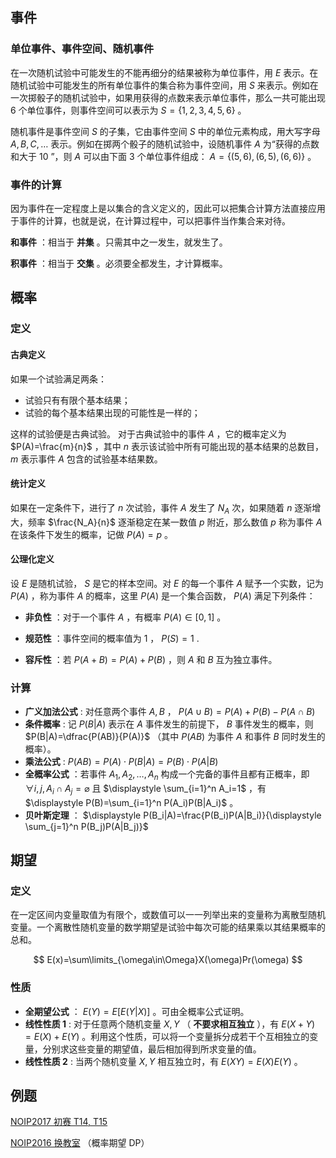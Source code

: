 ## 事件

### 单位事件、事件空间、随机事件

在一次随机试验中可能发生的不能再细分的结果被称为单位事件，用 $E$ 表示。在随机试验中可能发生的所有单位事件的集合称为事件空间，用 $S$ 来表示。例如在一次掷骰子的随机试验中，如果用获得的点数来表示单位事件，那么一共可能出现 $6$ 个单位事件，则事件空间可以表示为 $S=\{1,2,3,4,5,6\}$ 。

随机事件是事件空间 $S$ 的子集，它由事件空间 $S$ 中的单位元素构成，用大写字母 $A, B, C,\ldots$ 表示。例如在掷两个骰子的随机试验中，设随机事件 $A$ 为“获得的点数和大于 $10$ ”，则 $A$ 可以由下面 $3$ 个单位事件组成： $A = \{ (5,6),(6,5),(6,6)\}$ 。

### 事件的计算

因为事件在一定程度上是以集合的含义定义的，因此可以把集合计算方法直接应用于事件的计算，也就是说，在计算过程中，可以把事件当作集合来对待。

 **和事件** ：相当于 **并集** 。只需其中之一发生，就发生了。

 **积事件** ：相当于 **交集** 。必须要全都发生，才计算概率。

## 概率

### 定义

#### 古典定义

如果一个试验满足两条：

- 试验只有有限个基本结果；
- 试验的每个基本结果出现的可能性是一样的；

这样的试验便是古典试验。
对于古典试验中的事件 $A$ ，它的概率定义为 $P(A)=\frac{m}{n}$ ，其中 $n$ 表示该试验中所有可能出现的基本结果的总数目， $m$ 表示事件 $A$ 包含的试验基本结果数。

#### 统计定义

如果在一定条件下，进行了 $n$ 次试验，事件 $A$ 发生了 $N_A$ 次，如果随着 $n$ 逐渐增大，频率 $\frac{N_A}{n}$ 逐渐稳定在某一数值 $p$ 附近，那么数值 $p$ 称为事件 $A$ 在该条件下发生的概率，记做 $P(A)=p$ 。

#### 公理化定义

设 $E$ 是随机试验， $S$ 是它的样本空间。对 $E$ 的每一个事件 $A$ 赋予一个实数，记为 $P(A)$ ，称为事件 $A$ 的概率，这里 $P(A)$ 是一个集合函数， $P(A)$ 满足下列条件：

-  **非负性** ：对于一个事件 $A$ ，有概率 $P(A)\in [0,1]$ 。

-  **规范性** ：事件空间的概率值为 $1$ ， $P(S)=1$ .

-  **容斥性** ：若 $P(A+B) = P(A)+P(B)$ ，则 $A$ 和 $B$ 互为独立事件。

### 计算

-  **广义加法公式** : 对任意两个事件 $A,B$ ， $P(A \cup B)=P(A)+P(B)-P(A\cap B)$ 
-  **条件概率** : 记 $P(B|A)$ 表示在 $A$ 事件发生的前提下， $B$ 事件发生的概率，则 $P(B|A)=\dfrac{P(AB)}{P(A)}$ （其中 $P(AB)$ 为事件 $A$ 和事件 $B$ 同时发生的概率）。
-  **乘法公式** : $P(AB)=P(A)\cdot P(B|A)=P(B)\cdot P(A|B)$ 
-  **全概率公式** ：若事件 $A_1,A_2,\ldots,A_n$ 构成一个完备的事件且都有正概率，即 $\forall i,j, A_i\cap A_j=\varnothing$ 且 $\displaystyle \sum_{i=1}^n A_i=1$ ，有 $\displaystyle P(B)=\sum_{i=1}^n P(A_i)P(B|A_i)$ 。
-  **贝叶斯定理** ： $\displaystyle P(B_i|A)=\frac{P(B_i)P(A|B_i)}{\displaystyle \sum_{j=1}^n P(B_j)P(A|B_j)}$ 

## 期望

### 定义

在一定区间内变量取值为有限个，或数值可以一一列举出来的变量称为离散型随机变量。一个离散性随机变量的数学期望是试验中每次可能的结果乘以其结果概率的总和。

$$
E(x)=\sum\limits_{\omega\in\Omega}X(\omega)Pr(\omega)
$$

### 性质

-  **全期望公式** ： $E(Y)=E[E(Y|X)]$ 。可由全概率公式证明。
-  **线性性质 1** : 对于任意两个随机变量 $X,Y$ （ **不要求相互独立** ），有 $E(X+Y)=E(X)+E(Y)$ 。利用这个性质，可以将一个变量拆分成若干个互相独立的变量，分别求这些变量的期望值，最后相加得到所求变量的值。
-  **线性性质 2** : 当两个随机变量 $X,Y$ 相互独立时，有 $E(XY)=E(X)E(Y)$ 。

## 例题

 [NOIP2017 初赛 T14, T15](https://ti.luogu.com.cn/problemset/1022) 

 [NOIP2016 换教室](https://uoj.ac/problem/262) （概率期望 DP）
